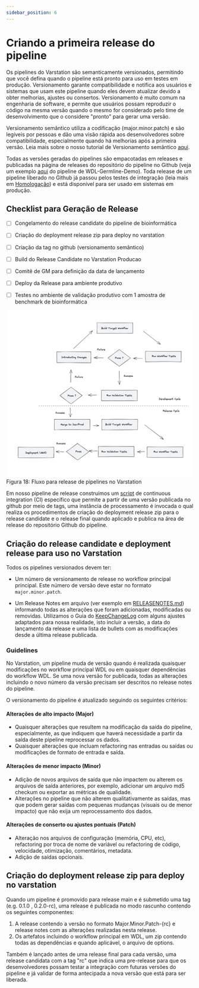 ```yaml
---
sidebar_position: 6
---
```



# Criando a primeira release do pipeline

Os pipelines do Varstation são semanticamente versionados, permitindo que você defina quando o pipeline está pronto para uso em testes em produção. Versionamento garante compatibilidade e notifica aos usuários e sistemas que usam este pipeline quando eles devem atualizar devido a obter melhorias, ajustes ou consertos. Versionamento é muito comum na engenharia de software, e permite que usuários possam reproduzir o código na mesma versão quando o mesmo for considerado pelo time de desenvolvimento que o considere "pronto" para gerar uma versão.

Versionamento semântico utiliza a codificação (major.minor.patch) e são legíveis por pessoas e dão uma visão rápida aos desenvolvedores sobre compatibilidade, especialmente quando há melhorias após a primeira versão. Leia mais sobre o nosso tutorial de Versionamento semântico [aqui](./version.md).

Todas as versões geradas do pipelines são empacotadas em releases e publicadas na página de releases do repositório do pipeline no Github (veja um exemplo [aqui](https://github.com/Varstation/wdl-demo-pipeline/releases) do pipeline de WDL-Germline-Demo). Toda release de um pipeline liberado no Github já passou pelos testes de integração (leia mais em [Homologação](./homologation.md)) e está disponível para ser usado em sistemas em produção.


## Checklist para Geração de Release

  * [ ] Congelamento do release candidate do pipeline de bioinformática
  * [ ] Criação do deployment release zip para deploy no varstation
  * [ ] Criação da tag no github (versionamento semântico)
  * [ ] Build do Release Candidate no Varstation Producao
  * [ ] Comitê de GM para definição da data de lançamento
  * [ ] Deploy da Release para ambiente produtivo
  * [ ] Testes no ambiente de validação produtivo com 1 amostra de benchmark de bioinformática



![](/img/release_pipeline.png)
Figura 18: Fluxo para release de pipelines no Varstation

Em nosso pipeline de release construímos um [script](https://github.com/Varstation/pipeline-template/blob/main/.github/workflows/rc.yml) de continuous integration (CI) específico que permite a partir de uma versão publicada no github por meio de tags, uma instância de processamento é invocada o qual realiza os procedimentos de criação do deployment release zip para o release candidate e o release final quando aplicado e publica na área de release do repositório Github do pipeline.

## Criação do release candidate e deployment release para uso no Varstation

Todos os pipelines versionados devem ter:

* Um número de versionamento de release no workflow principal principal. Este número de versão deve estar no formato `major.minor.patch`.

* Um Release Notes em arquivo (ver exemplo em [RELEASENOTES.md](https://github.com/Varstation/pipeline-template/blob/main/RELEASENOTES.md)) informando todas as alterações que foram adicionadas, modificadas ou removidas. Utilizamos o Guia do [KeepChangeLog](https://keepachangelog.com/en/1.0.0/) com alguns ajustes adaptados para nossa realidade, isto incluir a versão, a data do lançamento da release e uma lista de bullets com as modificações desde a última release publicada.

### Guidelines

No Varstation, um pipeline muda de versão quando é realizada quaisquer modificações no workflow principal WDL ou em quaisquer dependências do workflow WDL. Se uma nova versão for publicada, todas as alterações incluindo o novo número da versão precisam ser descritos no release notes do pipeline.

O versionamento do pipeline é atualizado seguindo os seguintes critérios:

#### Alterações de alto impacto (Major)
* Quaisquer alterações que resultem na modificação da saída do pipeline, especialmente, as que indiquem que haverá necessidade a partir da saída deste pipeline reprocessar os dados.
* Quaisquer alterações que incluam refactoring nas entradas ou saídas ou modificações de formato de entrada e saída.

#### Alterações de menor impacto (Minor)
* Adição de novos arquivos de saída que não impactem ou alterem os arquivos de saída anteriores, por exemplo, adicionar um arquivo md5 checkum ou exportar as métricas de qualidade.
* Alterações no pipeline que não alterem qualitativamente as saídas, mas que podem gerar saídas com pequenas mudanças (visuais ou de menor impacto) que não exija um reprocessamento dos dados.

#### Alterações de conserto ou ajustes pontuais (Patch)
* Alteração nos arquivos de configuração (memória, CPU, etc), refactoring por troca de nome de variável ou refactoring de código, velocidade, otimização, comentários, metadata.
* Adição de saídas opcionais.


## Criação do deployment release zip para deploy no varstation

Quando um pipeline é promovido para release main e é submetido uma tag (e.g. 0.1.0 , 0.2.0-rc), uma release é publicada no modo rascunho contendo os seguintes componentes:

1. A release contendo a versão no formato Major.Minor.Patch-{rc} e release notes com as alterações realizadas nesta release.
2. Os artefatos incluindo o workflow principal em WDL, um zip contendo todas as dependências e quando aplicável, o arquivo de options.


Também é lançado antes de uma release final para cada versão, uma release candidata com a tag "rc" que indica uma pre-release para que os desenvolvedores possam testar a integração com futuras versões do pipeline e já validar de forma antecipada a nova versão que está para ser liberada.